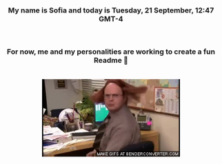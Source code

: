 


<div align="center">
<h3 >My name is Sofia and today is Tuesday, 21 September, 12:47 GMT-4</h3><br>
<h3 >For now, me and my personalities are working to create a fun Readme 👋
</h3><br>
<img src='img/dwight.gif' alt='working...'/>
</div>
